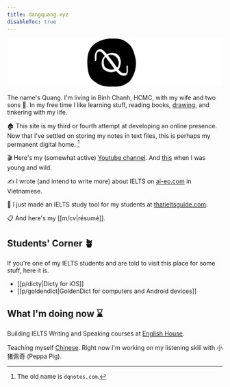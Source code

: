 ```yaml
---
title: dangquang.xyz
disableToc: true
---
```


![](../images/logo.svg)

The name's Quang. I'm living in Binh Chanh, HCMC, with my wife and two sons 👶. In my free time I like learning stuff, reading books, [drawing](m/drawing), and tinkering with my life.

🏠 This site is my third or fourth attempt at developing an online presence. Now that I've settled on storing my notes in text files, this is perhaps my permanent digital home. [^1]

🎬 Here's my (somewhat active) [Youtube channel](https://www.youtube.com/channel/UCwHp8yAjMRmiPY9wnnW2GQQ). And [this](https://www.youtube.com/user/SuperEnglishbird) when I was young and wild.

✍️ I wrote (and intend to write more) about IELTS on [ai-eo.com](https://ai-eo.com) in Vietnamese.

🔨 I just made an IELTS study tool for my students at [thatieltsguide.com](https://thatieltsguide.com).

📋 And here's my [[m/cv|résumé]].

## Students' Corner 🪴

If you're one of my IELTS students and are told to visit this place for some stuff, here it is.

- [[p/dicty|Dicty for iOS]]
- [[p/goldendict|GoldenDict for computers and Android devices]]

## What I'm doing now ⌛️

Building IELTS Writing and Speaking courses at [English House](https://ehc.edu.vn/).

Teaching myself [Chinese](/c). Right now I'm working on my listening skill with 小猪佩奇 (Peppa Pig).

[^1]: The old name is `dqnotes.com`.

